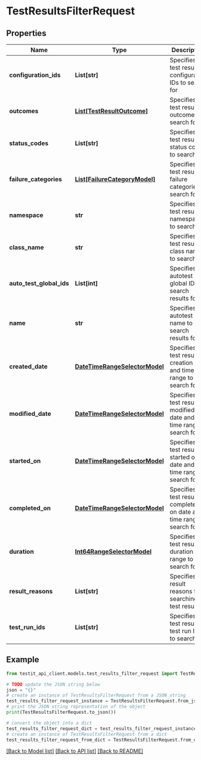 # TestResultsFilterRequest


## Properties

Name | Type | Description | Notes
------------ | ------------- | ------------- | -------------
**configuration_ids** | **List[str]** | Specifies a test result configuration IDs to search for | [optional] 
**outcomes** | [**List[TestResultOutcome]**](TestResultOutcome.md) | Specifies a test result outcomes to search for | [optional] 
**status_codes** | **List[str]** | Specifies a test result status codes to search for | [optional] 
**failure_categories** | [**List[FailureCategoryModel]**](FailureCategoryModel.md) | Specifies a test result failure categories to search for | [optional] 
**namespace** | **str** | Specifies a test result namespace to search for | [optional] 
**class_name** | **str** | Specifies a test result class name to search for | [optional] 
**auto_test_global_ids** | **List[int]** | Specifies an autotest global IDs to search results for | [optional] 
**name** | **str** | Specifies an autotest name to search results for | [optional] 
**created_date** | [**DateTimeRangeSelectorModel**](DateTimeRangeSelectorModel.md) | Specifies a test result creation date and time range to search for | [optional] 
**modified_date** | [**DateTimeRangeSelectorModel**](DateTimeRangeSelectorModel.md) | Specifies a test result modified date and time range to search for | [optional] 
**started_on** | [**DateTimeRangeSelectorModel**](DateTimeRangeSelectorModel.md) | Specifies a test result started on date and time range to search for | [optional] 
**completed_on** | [**DateTimeRangeSelectorModel**](DateTimeRangeSelectorModel.md) | Specifies a test result completed on date and time range to search for | [optional] 
**duration** | [**Int64RangeSelectorModel**](Int64RangeSelectorModel.md) | Specifies a test result duration range to search for | [optional] 
**result_reasons** | **List[str]** | Specifies result reasons for searching test results | [optional] 
**test_run_ids** | **List[str]** | Specifies a test result test run IDs to search for | [optional] 

## Example

```python
from testit_api_client.models.test_results_filter_request import TestResultsFilterRequest

# TODO update the JSON string below
json = "{}"
# create an instance of TestResultsFilterRequest from a JSON string
test_results_filter_request_instance = TestResultsFilterRequest.from_json(json)
# print the JSON string representation of the object
print(TestResultsFilterRequest.to_json())

# convert the object into a dict
test_results_filter_request_dict = test_results_filter_request_instance.to_dict()
# create an instance of TestResultsFilterRequest from a dict
test_results_filter_request_from_dict = TestResultsFilterRequest.from_dict(test_results_filter_request_dict)
```
[[Back to Model list]](../README.md#documentation-for-models) [[Back to API list]](../README.md#documentation-for-api-endpoints) [[Back to README]](../README.md)


